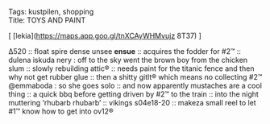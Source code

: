 Tags: kustpilen, shopping  
Title: TOYS AND PAINT 
  
[ [lekia](https://maps.app.goo.gl/tnXCAyWHMvujz 8T37) ]

Δ520 :: float spire dense unsee **ensue** :: acquires the fodder for #2™ :: dulena iskuda nery : off to the sky went the brown boy from the chicken slum :: slowly rebuilding attic® :: needs paint for the titanic fence and then why not get rubber glue :: then a shitty gitlt® which means no collecting #2™ @emmaboda : so she goes solo :: and now apparently mustaches are a cool thing :: a quick bbq before getting driven by #2™ to the train :: into the night muttering ‘rhubarb rhubarb’ :: vikings s04e18-20 :: makeza small reel to let #1™ know how to get into ov12®  
